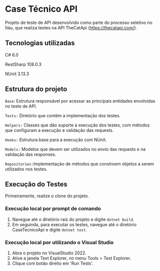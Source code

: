 ﻿
# Case Técnico API  
Projeto de teste de API desenvolvido como parte do processo seletivo no Itáu, que realiza testes na API TheCatApi (https://thecatapi.com/).  

## Tecnologias utilizadas 
C# 6.0

RestSharp 108.0.3

NUnit 3.13.3

## Estrutura do projeto
`Base`: Estrutura responsável por acessar as principais entidades envolvidas no teste de API. 

`Tests:` Diretório que contém a implementação dos testes.

`Helpers:` Classes que dão suporte à execução dos testes, com métodos que configuram a execução e validação das requests.

`Hooks:` Estrutura base para a execução com NUnit.

`Models:` Modelos que devem ser utilizados no envio das requests e na validação das responses. 

`Repositories:`Implementação de métodos que constroem objetos a serem utilizados nos testes.

## Execução do Testes

Primeiramente, realize o clone do projeto. 

### Execução local por prompt de comando
1. Navegue até o diretório raiz do projeto e digite `dotnet build`.
2. Em seguinda, para executar os testes, navegue até o diretório CaseTecnicoApi e digite `dotnet test`.

### Execução local por utilizando o Visual Studio
1. Abra o projeto no VisualStudio 2022.
2. Ative a janela Text Explorer, no menu Tools > Test Explorer.
3. Clique com botão direito em 'Run Tests'.


 






